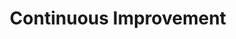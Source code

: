 ---
title: "Continuous Improvement"
type: "role"
definitions:
    - title: ""
      positive: ""
      negative: ""
---
